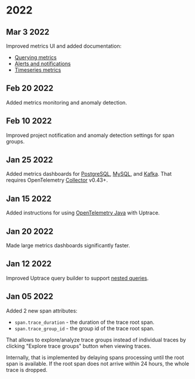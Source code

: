 # 2022

## Mar 3 2022

Improved metrics UI and added documentation:

- [Querying metrics](https://docs.uptrace.dev/guide/querying-metrics.html)
- [Alerts and notifications](https://docs.uptrace.dev/guide/alerting.html)
- [Timeseries metrics](https://opentelemetry.uptrace.dev/guide/metrics.html)

## Feb 20 2022

Added metrics monitoring and anomaly detection.

## Feb 10 2022

Improved project notification and anomaly detection settings for span groups.

## Jan 25 2022

Added metrics dashboards for
[PostgreSQL](https://github.com/open-telemetry/opentelemetry-collector-contrib/tree/main/receiver/postgresqlreceiver),
[MySQL](https://github.com/open-telemetry/opentelemetry-collector-contrib/tree/main/receiver/mysqlreceiver),
and
[Kafka](https://github.com/open-telemetry/opentelemetry-collector-contrib/tree/main/receiver/kafkametricsreceiver).
That requires OpenTelemetry [Collector](https://opentelemetry.uptrace.dev/guide/collector.html)
v0.43+.

## Jan 15 2022

Added instructions for using [OpenTelemetry Java](https://docs.uptrace.dev/guide/java.html) with
Uptrace.

## Jan 20 2022

Made large metrics dashboards significantly faster.

## Jan 12 2022

Improved Uptrace query builder to support
[nested queries](https://docs.uptrace.dev/guide/querying.html#nested-queries).

## Jan 05 2022

Added 2 new span attributes:

- `span.trace_duration` - the duration of the trace root span.
- `span.trace_group_id` - the group id of the trace root span.

That allows to explore/analyze trace groups instead of individual traces by clicking "Explore trace
groups" button when viewing traces.

Internally, that is implemented by delaying spans processing until the root span is available. If
the root span does not arrive within 24 hours, the whole trace is dropped.
